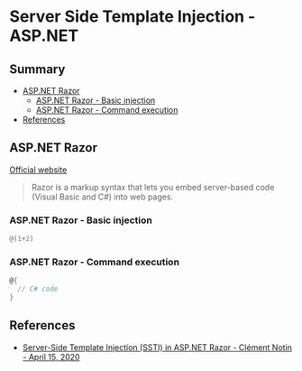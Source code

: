 # Server Side Template Injection - ASP.NET

## Summary

- [ASP.NET Razor](#aspnet-razor)
    - [ASP.NET Razor - Basic injection](#aspnet-razor---basic-injection)
    - [ASP.NET Razor - Command execution](#aspnet-razor---command-execution)
- [References](#references)


## ASP.NET Razor

[Official website](https://docs.microsoft.com/en-us/aspnet/web-pages/overview/getting-started/introducing-razor-syntax-c)

> Razor is a markup syntax that lets you embed server-based code (Visual Basic and C#) into web pages.


### ASP.NET Razor - Basic injection

```powershell
@(1+2)
```

### ASP.NET Razor - Command execution

```csharp
@{
  // C# code
}
```


## References

- [Server-Side Template Injection (SSTI) in ASP.NET Razor - Clément Notin - April 15, 2020](https://clement.notin.org/blog/2020/04/15/Server-Side-Template-Injection-(SSTI)-in-ASP.NET-Razor/)